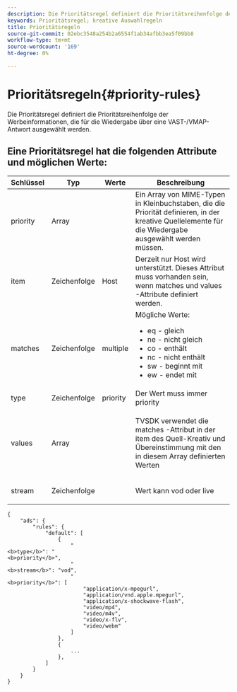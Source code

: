 ```yaml
---
description: Die Prioritätsregel definiert die Prioritätsreihenfolge der Werbeinformationen, die für die Wiedergabe über eine VAST-/VMAP-Antwort ausgewählt werden.
keywords: Prioritätsregel; kreative Auswahlregeln
title: Prioritätsregeln
source-git-commit: 02ebc3548a254b2a6554f1ab34afbb3ea5f09bb8
workflow-type: tm+mt
source-wordcount: '169'
ht-degree: 0%

---
```


# Prioritätsregeln{#priority-rules}

Die Prioritätsregel definiert die Prioritätsreihenfolge der Werbeinformationen, die für die Wiedergabe über eine VAST-/VMAP-Antwort ausgewählt werden.

## Eine Prioritätsregel hat die folgenden Attribute und möglichen Werte:

<table id="table_ljp_tgx_hz">  
 <thead> 
  <tr> 
   <th class="entry"> Schlüssel</th> 
   <th class="entry"> Typ</th> 
   <th class="entry"> Werte</th> 
   <th class="entry"> Beschreibung</th> 
  </tr> 
 </thead>
 <tbody> 
  <tr> 
   <td><span class="codeph"> priority</span></td> 
   <td><span class="codeph"> Array</span></td> 
   <td></td> 
   <td> Ein Array von MIME-Typen in Kleinbuchstaben, die die Priorität definieren, in der kreative Quellelemente für die Wiedergabe ausgewählt werden müssen.</td> 
  </tr> 
  <tr> 
   <td><span class="codeph"> item</span></td> 
   <td><span class="codeph"> Zeichenfolge</span></td> 
   <td><span class="codeph"> Host</span></td> 
   <td>Derzeit nur <span class="codeph"> Host</span> wird unterstützt. Dieses Attribut muss vorhanden sein, wenn <span class="codeph"> matches</span> und <span class="codeph"> values</span> -Attribute definiert werden.</td> 
  </tr> 
  <tr> 
   <td><span class="codeph"> matches</span></td> 
   <td><span class="codeph"> Zeichenfolge</span></td> 
   <td><span class="codeph"> multiple</span></td> 
   <td>Mögliche Werte:
    <ul id="ul_tnf_2hx_hz"> 
     <li><span class="codeph"> eq</span> - gleich</li> 
     <li><span class="codeph"> ne</span> - nicht gleich</li> 
     <li><span class="codeph"> co</span> - enthält</li> 
     <li><span class="codeph"> nc</span> - nicht enthält</li> 
     <li><span class="codeph"> sw</span> - beginnt mit</li> 
     <li><span class="codeph"> ew</span> - endet mit</li> 
    </ul></td> 
  </tr> 
  <tr> 
   <td><span class="codeph"> type</span></td> 
   <td><span class="codeph"> Zeichenfolge</span></td> 
   <td><span class="codeph"> priority</span></td> 
   <td>Der Wert muss immer <span class="codeph"> priority</span></td> 
  </tr> 
  <tr> 
   <td><span class="codeph"> values</span></td> 
   <td><span class="codeph"> Array</span></td> 
   <td></td> 
   <td> <p>TVSDK verwendet die <span class="codeph"> matches</span> -Attribut in der <span class="codeph"> item</span> des Quell-Kreativ und Übereinstimmung mit den in diesem Array definierten Werten</p> </td> 
  </tr> 
  <tr> 
   <td><span class="codeph"> stream</span></td> 
   <td><span class="codeph"> Zeichenfolge</span></td> 
   <td></td> 
   <td> <p>Wert kann <span class="codeph"> vod</span> oder <span class="codeph"> live</span></p> </td> 
  </tr> 
 </tbody> 
</table>

```
{
    "ads": {
        "rules": {
            "default": [
                {
                    "
<b>type</b>": "
<b>priority</b>",
                    "
<b>stream</b>": "vod",
                    "
<b>priority</b>": [
                        "application/x-mpegurl",
                        "application/vnd.apple.mpegurl",
                        "application/x-shockwave-flash",
                        "video/mp4",
                        "video/m4v",
                        "video/x-flv",
                        "video/webm"
                    ]
                },
                {
                    ...
                },
            ]
        }
    }
}
```
